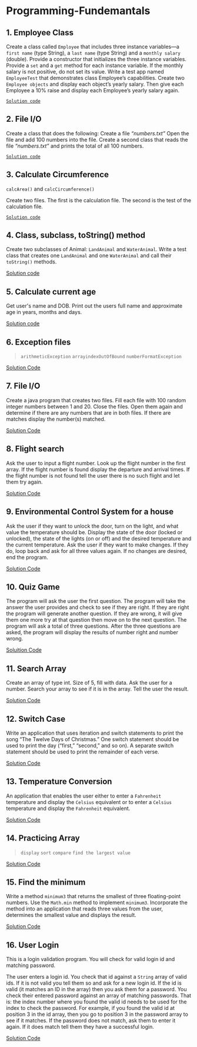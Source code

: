 # Programming-Fundemantals

## 1. Employee Class

Create a class called `Employee` that includes three instance variables—a `first name` (type String), a `last name` (type String) and a `monthly salary` (double). Provide a constructor that initializes the three instance variables. Provide a `set` and a `get` method for each instance variable. If the monthly salary is not positive, do not set its value. Write a test app named `EmployeeTest` that demonstrates class Employee’s capabilities. Create two `Employee objects` and display each object’s yearly salary. Then give each Employee a 10% raise and display each Employee’s yearly salary again.

[`Solution code`](https://github.com/RasulovaB/Programming-Fundemantals/tree/master/EmployeeClass)

## 2. File I/O

Create a class that does the following:
Create a file *“numbers.txt”*
Open the file and add 100 numbers into the file.
Create a second class that reads the file *“numbers.txt”* and prints the total of all 100 numbers.

[`Solution code`](https://github.com/RasulovaB/Programming-Fundemantals/tree/master/FileIO)

## 3. Calculate Circumference 

`calcArea()` and `calcCircumference()`

Create two files. The first is the calculation file. The second is the test of the calculation file.

[`Solution code`](https://github.com/RasulovaB/Programming-Fundemantals/tree/master/calcCircumference)

## 4. Class, subclass, toString() method

Create two subclasses of Animal: `LandAnimal` and `WaterAnimal`. Write a test class that creates one `LandAnimal` and one `WaterAnimal` and call their `toString()` methods.

[Solution code](https://github.com/RasulovaB/Programming-Fundemantals/tree/master/src)

## 5. Calculate current age

Get user's name and DOB. Print out the users full name and approximate age in years, months and days.

[Solution code](https://github.com/RasulovaB/Programming-Fundemantals/blob/master/CalcAge.java)

## 6. Exception files

   > `arithmeticException`
   > `arrayindexOutOfBound`
   > `numberFormatException`
   
[Solution Code](https://github.com/RasulovaB/Programming-Fundemantals/blob/master/ExceptionFile.java)

## 7. File I/O

Create a java program that creates two files. Fill each file with 100 random integer numbers between 1 and 20.
Close the files. Open them again and determine if there are any numbers that are in both files. If there are matches display the number(s) matched.

[Solution Code](https://github.com/RasulovaB/Programming-Fundemantals/blob/master/FileInput.java)

## 8. Flight search

Ask the user to input a flight number. Look up the flight number in the first array. If the flight number is found display the departure and arrival times. If the flight number is not found tell the user there is no such flight and let them try again.

[Solution Code](https://github.com/RasulovaB/Programming-Fundemantals/blob/master/ProgramA.java)

## 9. Environmental Control System for a house

Ask the user if they want to unlock the door, turn on the light, and what value the temperature should be.
Display the state of the door (locked or unlocked), the state of the lights (on or off) and the desired temperature and the current temperature. Ask the user if they want to make changes. If they do, loop back and ask for all three values again. If no changes are desired, end the program.

[Solution Code](https://github.com/RasulovaB/Programming-Fundemantals/blob/master/ProgramC.java)

## 10. Quiz Game

The program will ask the user the first question.  The program will take the answer the user provides and check to see if they are right.
If they are right the program will generate another question. If they are wrong, it will give them one more try at that question then move on to the next question.
The program will ask a total of three questions.
After the three questions are asked, the program will display the results of number right and number wrong.

[Soluition Code](https://github.com/RasulovaB/Programming-Fundemantals/blob/master/QuizGame.java)

## 11. Search Array

Create an array of type int. Size of 5, fill with data. Ask the user for a number. Search your array to see if it is in the array. Tell the user the result.

[Solution Code](https://github.com/RasulovaB/Programming-Fundemantals/blob/master/SearchArray.java)

## 12. Switch Case

Write an application that uses iteration and switch statements to print the song “The Twelve Days of Christmas.” One switch statement should be used to print the day (“first,” “second,” and so on). A separate switch statement should be used to print the remainder of each verse.

[Solution Code](https://github.com/RasulovaB/Programming-Fundemantals/blob/master/SwitchCase.java)

## 13. Temperature Conversion

An application that enables the user either to enter a `Fahrenheit` temperature and display the `Celsius` equivalent or to enter a `Celsius` temperature and display the `Fahrenheit` equivalent.

[Solution Code](https://github.com/RasulovaB/Programming-Fundemantals/blob/master/TempConvers.java)

## 14. Practicing Array

   >  `display`
   > `sort`
   > `compare`
   > `find the largest value`
   
[Solution Code](https://github.com/RasulovaB/Programming-Fundemantals/blob/master/array.java)

## 15. Find the minimum 

Write a method `minimum3` that returns the smallest of three floating-point numbers. Use the `Math.min` method to implement `minimum3`. Incorporate the method into an application that reads three values from the user, determines the smallest value and displays the result.

[Solution Code](https://github.com/RasulovaB/Programming-Fundemantals/blob/master/float.java)

## 16. User Login

This is a login validation program. You will check for valid login id and matching password.

The user enters a login id. You check that id against a `String` array of valid ids. If it is not valid you tell them so and ask for a new login id. If the id is valid (it matches an ID in the array) then you ask them for a password. You check their entered password against an array of matching passwords. That is: the index number where you found the valid id needs to be used for the index to check the password. For example, if you found the valid id at position 3 in the id array, then you go to position 3 in the password array to see if it matches. If the password does not match, ask them to enter it again. If it does match tell them they have a successful login.

[Solution Code](https://github.com/RasulovaB/Programming-Fundemantals/blob/master/userLogin.java)






















